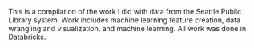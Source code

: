 This is a compilation of the work I did with data from the Seattle Public Library system. Work includes machine learning feature creation, data wrangling and visualization, and machine learning. All work was done in Databricks.
